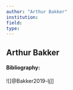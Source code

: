 ```yaml
---
author: "Arthur Bakker"
institution:
field:
type:
---
```


## Arthur Bakker
#### Bibliography:

![[@Bakker2019-lj]]